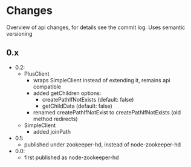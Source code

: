 Changes
=======

Overview of api changes, for details see the commit log.
Uses semantic versioning

0.x
---
- 0.2:
    - PlusClient
        - wraps SimpleClient instead of extending it, remains api compatible
        - added getChildren options:
            - createPathIfNotExists (default: false)
            - getChildData (default: false)
        - renamed createPathIfNotExist to createPathIfNotExists (old method redirects)
    - SimpleClient
        - added joinPath
- 0.1:
    - published under zookeeper-hd, instead of node-zookeeper-hd
- 0.0:
    - first published as node-zookeeper-hd
